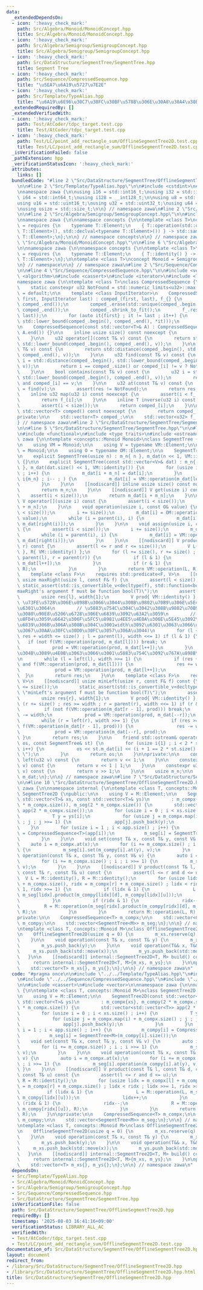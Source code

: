 ```yaml
---
data:
  _extendedDependsOn:
  - icon: ':heavy_check_mark:'
    path: Src/Algebra/Monoid/MonoidConcept.hpp
    title: Src/Algebra/Monoid/MonoidConcept.hpp
  - icon: ':heavy_check_mark:'
    path: Src/Algebra/Semigroup/SemigroupConcept.hpp
    title: Src/Algebra/Semigroup/SemigroupConcept.hpp
  - icon: ':heavy_check_mark:'
    path: Src/DataStructure/SegmentTree/SegmentTree.hpp
    title: Segment Tree
  - icon: ':heavy_check_mark:'
    path: Src/Sequence/CompressedSequence.hpp
    title: "\u5EA7\u6A19\u5727\u7E2E"
  - icon: ':heavy_check_mark:'
    path: Src/Template/TypeAlias.hpp
    title: "\u6A19\u6E96\u30C7\u30FC\u30BF\u578B\u306E\u30A8\u30A4\u30EA\u30A2\u30B9"
  _extendedRequiredBy: []
  _extendedVerifiedWith:
  - icon: ':heavy_check_mark:'
    path: Test/AtCoder/tdpc_target.test.cpp
    title: Test/AtCoder/tdpc_target.test.cpp
  - icon: ':heavy_check_mark:'
    path: Test/LC/point_add_rectangle_sum/OfflineSegmentTree2D.test.cpp
    title: Test/LC/point_add_rectangle_sum/OfflineSegmentTree2D.test.cpp
  _isVerificationFailed: false
  _pathExtension: hpp
  _verificationStatusIcon: ':heavy_check_mark:'
  attributes:
    links: []
  bundledCode: "#line 2 \"Src/DataStructure/SegmentTree/OfflineSegmentTree2D.hpp\"\
    \n\n#line 2 \"Src/Template/TypeAlias.hpp\"\n\n#include <cstdint>\n#include <cstddef>\n\
    \nnamespace zawa {\n\nusing i16 = std::int16_t;\nusing i32 = std::int32_t;\nusing\
    \ i64 = std::int64_t;\nusing i128 = __int128_t;\n\nusing u8 = std::uint8_t;\n\
    using u16 = std::uint16_t;\nusing u32 = std::uint32_t;\nusing u64 = std::uint64_t;\n\
    \nusing usize = std::size_t;\n\n} // namespace zawa\n#line 2 \"Src/Algebra/Monoid/MonoidConcept.hpp\"\
    \n\n#line 2 \"Src/Algebra/Semigroup/SemigroupConcept.hpp\"\n\n#include <concepts>\n\
    \nnamespace zawa {\n\nnamespace concepts {\n\ntemplate <class T>\nconcept Semigroup\
    \ = requires {\n    typename T::Element;\n    { T::operation(std::declval<typename\
    \ T::Element>(), std::declval<typename T::Element>()) } -> std::same_as<typename\
    \ T::Element>;\n};\n\n} // namespace concepts\n\n} // namespace zawa\n#line 4\
    \ \"Src/Algebra/Monoid/MonoidConcept.hpp\"\n\n#line 6 \"Src/Algebra/Monoid/MonoidConcept.hpp\"\
    \n\nnamespace zawa {\n\nnamespace concepts {\n\ntemplate <class T>\nconcept Identitiable\
    \ = requires {\n    typename T::Element;\n    { T::identity() } -> std::same_as<typename\
    \ T::Element>;\n};\n\ntemplate <class T>\nconcept Monoid = Semigroup<T> and Identitiable<T>;\n\
    \n} // namespace\n\n} // namespace zawa\n#line 2 \"Src/Sequence/CompressedSequence.hpp\"\
    \n\n#line 4 \"Src/Sequence/CompressedSequence.hpp\"\n\n#include <vector>\n#include\
    \ <algorithm>\n#include <cassert>\n#include <iterator>\n#include <limits>\n\n\
    namespace zawa {\n\ntemplate <class T>\nclass CompressedSequence {\npublic:\n\n\
    \    static constexpr u32 NotFound = std::numeric_limits<u32>::max();\n\n    CompressedSequence()\
    \ = default;\n\n    template <class InputIterator>\n    CompressedSequence(InputIterator\
    \ first, InputIterator last) : comped_(first, last), f_{} {\n        std::sort(comped_.begin(),\
    \ comped_.end());\n        comped_.erase(std::unique(comped_.begin(), comped_.end()),\
    \ comped_.end());\n        comped_.shrink_to_fit();\n        f_.reserve(std::distance(first,\
    \ last));\n        for (auto it{first} ; it != last ; it++) {\n            f_.emplace_back(std::distance(comped_.begin(),\
    \ std::lower_bound(comped_.begin(), comped_.end(), *it)));\n        }\n    }\n\
    \n    CompressedSequence(const std::vector<T>& A) : CompressedSequence(A.begin(),\
    \ A.end()) {}\n\n    inline usize size() const noexcept {\n        return comped_.size();\n\
    \    }\n\n    u32 operator[](const T& v) const {\n        return std::distance(comped_.begin(),\
    \ std::lower_bound(comped_.begin(), comped_.end(), v));\n    }\n\n    u32 upper_bound(const\
    \ T& v) const {\n        return std::distance(comped_.begin(), std::upper_bound(comped_.begin(),\
    \ comped_.end(), v));\n    }\n\n    u32 find(const T& v) const {\n        u32\
    \ i = std::distance(comped_.begin(), std::lower_bound(comped_.begin(), comped_.end(),\
    \ v));\n        return i == comped_.size() or comped_[i] != v ? NotFound : i;\n\
    \    }\n\n    bool contains(const T& v) const {\n        u32 i = std::distance(comped_.begin(),\
    \ std::lower_bound(comped_.begin(), comped_.end(), v));\n        return i < comped_.size()\
    \ and comped_[i] == v;\n    }\n\n    u32 at(const T& v) const {\n        u32 res\
    \ = find(v);\n        assert(res != NotFound);\n        return res;\n    }\n\n\
    \    inline u32 map(u32 i) const noexcept {\n        assert(i < f_.size());\n\
    \        return f_[i];\n    }\n\n    inline T inverse(u32 i) const noexcept {\n\
    \        assert(i < size());\n        return comped_[i];\n    }\n\n    inline\
    \ std::vector<T> comped() const noexcept {\n        return comped_;\n    }\n\n\
    private:\n\n    std::vector<T> comped_;\n\n    std::vector<u32> f_;\n\n};\n\n\
    } // namespace zawa\n#line 2 \"Src/DataStructure/SegmentTree/SegmentTree.hpp\"\
    \n\n#line 5 \"Src/DataStructure/SegmentTree/SegmentTree.hpp\"\n\n#line 8 \"Src/DataStructure/SegmentTree/SegmentTree.hpp\"\
    \n#include <functional>\n#include <type_traits>\n#include <ostream>\n\nnamespace\
    \ zawa {\n\ntemplate <concepts::Monoid Monoid>\nclass SegmentTree {\npublic:\n\
    \n    using VM = Monoid;\n\n    using V = typename VM::Element;\n\n    using OM\
    \ = Monoid;\n\n    using O = typename OM::Element;\n\n    SegmentTree() = default;\n\
    \n    explicit SegmentTree(usize n) : m_n{ n }, m_dat(n << 1, VM::identity())\
    \ {}\n\n    explicit SegmentTree(const std::vector<V>& dat) : m_n{ dat.size()\
    \ }, m_dat(dat.size() << 1, VM::identity()) {\n        for (usize i{} ; i < m_n\
    \ ; i++) {\n            m_dat[i + m_n] = dat[i];\n        }\n        for (usize\
    \ i{m_n} ; i-- ; ) {\n            m_dat[i] = VM::operation(m_dat[left(i)], m_dat[right(i)]);\n\
    \        }\n    }\n\n    [[nodiscard]] inline usize size() const noexcept {\n\
    \        return m_n;\n    }\n\n    [[nodiscard]] V get(usize i) const {\n    \
    \    assert(i < size());\n        return m_dat[i + m_n];\n    }\n\n    [[nodiscard]]\
    \ V operator[](usize i) const {\n        assert(i < size());\n        return m_dat[i\
    \ + m_n];\n    }\n\n    void operation(usize i, const O& value) {\n        assert(i\
    \ < size());\n        i += size();\n        m_dat[i] = OM::operation(m_dat[i],\
    \ value);\n        while (i = parent(i), i) {\n            m_dat[i] = VM::operation(m_dat[left(i)],\
    \ m_dat[right(i)]);\n        }\n    }\n\n    void assign(usize i, const V& value)\
    \ {\n        assert(i < size());\n        i += size();\n        m_dat[i] = value;\n\
    \        while (i = parent(i), i) {\n            m_dat[i] = VM::operation(m_dat[left(i)],\
    \ m_dat[right(i)]);\n        }\n    }\n\n    [[nodiscard]] V product(u32 l, u32\
    \ r) const {\n        assert(l <= r and r <= size());\n        V L{ VM::identity()\
    \ }, R{ VM::identity() };\n        for (l += size(), r += size() ; l < r ; l =\
    \ parent(l), r = parent(r)) {\n            if (l & 1) {\n                L = VM::operation(L,\
    \ m_dat[l++]);\n            }\n            if (r & 1) {\n                R = VM::operation(m_dat[--r],\
    \ R);\n            }\n        }\n        return VM::operation(L, R);\n    }\n\n\
    \    template <class F>\n    requires std::predicate<F, V>\n    [[nodiscard]]\
    \ usize maxRight(usize l, const F& f) {\n        assert(l < size());\n       \
    \ static_assert(std::is_convertible_v<decltype(f), std::function<bool(V)>>, \"\
    maxRight's argument f must be function bool(T)\");\n        assert(f(VM::identity()));\n\
    \        usize res{l}, width{1};\n        V prod{ VM::identity() };\n        //\
    \ \u73FE\u5728\u306E\u898B\u3066\u3044\u308B\u9802\u70B9\u306E\u5E45\u3092width\u3067\
    \u6301\u3064\n        // \u5883\u754C\u304C\u3042\u308B\u9802\u70B9\u3092\u542B\
    \u3080\u90E8\u5206\u6728\u306E\u6839\u3092\u63A2\u3059\n        // (\u6298\u308A\
    \u8FD4\u3059\u6642\u306F\u5FC5\u8981\u4EE5\u4E0A\u306E\u5E45\u3092\u6301\u3064\
    \u6839\u306B\u306A\u308B\u304C\u3001width\u3092\u6301\u3063\u3066\u3044\u308B\u306E\
    \u3067\u30AA\u30FC\u30D0\u30FC\u3057\u306A\u3044)\n        for (l += size() ;\
    \ res + width <= size() ; l = parent(l), width <<= 1) if (l & 1) {\n         \
    \   if (not f(VM::operation(prod, m_dat[l]))) break; \n            res += width;\n\
    \            prod = VM::operation(prod, m_dat[l++]);\n        }\n        // \u6839\
    \u304B\u3089\u4E0B\u3063\u3066\u3001\u5883\u754C\u3092\u767A\u898B\u3059\u308B\
    \n        while (l = left(l), width >>= 1) {\n            if (res + width <= size()\
    \ and f(VM::operation(prod, m_dat[l]))) {\n                res += width;\n   \
    \             prod = VM::operation(prod, m_dat[l++]);\n            } \n      \
    \  }\n        return res;\n    }\n\n    template <class F>\n    requires std::predicate<F,\
    \ V>\n    [[nodiscard]] usize minLeft(usize r, const F& f) const {\n        assert(r\
    \ <= size());\n        static_assert(std::is_convertible_v<decltype(f), std::function<bool(V)>>,\
    \ \"minLeft's argument f must be function bool(T)\");\n        assert(f(VM::identity()));\n\
    \        usize res{r}, width{1};\n        V prod{ VM::identity() };\n        for\
    \ (r += size() ; res >= width ; r = parent(r), width <<= 1) if (r & 1) {\n   \
    \         if (not f(VM::operation(m_dat[r - 1], prod))) break;\n            res\
    \ -= width;\n            prod = VM::operation(prod, m_dat[--r]);\n        }\n\
    \        while (r = left(r), width >>= 1) {\n            if (res >= width and\
    \ f(VM::operation(m_dat[r - 1], prod))) {\n                res -= width;\n   \
    \             prod = VM::operation(m_dat[--r], prod);\n            }\n       \
    \ }\n        return res;\n    }\n\n    friend std::ostream& operator<<(std::ostream&\
    \ os, const SegmentTree& st) {\n        for (usize i{1} ; i < 2 * st.size() ;\
    \ i++) {\n            os << st.m_dat[i] << (i + 1 == 2 * st.size() ? \"\" : \"\
    \ \");\n        }\n        return os;\n    }\n\nprivate:\n\n    constexpr u32\
    \ left(u32 v) const {\n        return v << 1;\n    }\n\n    constexpr u32 right(u32\
    \ v) const {\n        return v << 1 | 1;\n    }\n\n    constexpr u32 parent(u32\
    \ v) const {\n        return v >> 1;\n    }\n\n    usize m_n;\n\n    std::vector<V>\
    \ m_dat;\n};\n\n} // namespace zawa\n#line 7 \"Src/DataStructure/SegmentTree/OfflineSegmentTree2D.hpp\"\
    \n\n#line 10 \"Src/DataStructure/SegmentTree/OfflineSegmentTree2D.hpp\"\n\nnamespace\
    \ zawa {\n\nnamespace internal {\n\ntemplate <class T, concepts::Monoid M>\nclass\
    \ SegmentTree2D {\npublic:\n\n    using V = M::Element;\n\n    SegmentTree2D(const\
    \ std::vector<T>& xs, const std::vector<T>& ys)\n        : m_compx{xs}, m_compy(2\
    \ * m_compx.size()), m_seg(2 * m_compx.size()) {\n        std::vector<std::vector<T>>\
    \ app(2 * m_compx.size());\n        for (usize i = 0 ; i < xs.size() ; i++) {\n\
    \            T y = ys[i];\n            for (usize j = m_compx.map(i) + m_compx.size()\
    \ ; j ; j >>= 1) {\n                app[j].push_back(y);\n            }\n    \
    \    }\n        for (usize i = 1 ; i < app.size() ; i++) {\n           m_compy[i]\
    \ = CompressedSequence<T>(app[i]);\n           m_seg[i] = SegmentTree<M>(m_compy[i].size());\n\
    \        }\n    }\n\n    void set(const T& x, const T& y, const V& v) {\n    \
    \    auto i = m_compx.at(x);\n        for (i += m_compx.size() ; i ; i >>= 1)\
    \ {\n            m_seg[i].set(m_compy[i].at(y), v);\n        }\n    }\n\n    void\
    \ operation(const T& x, const T& y, const V& v) {\n        auto i = m_compx.at(x);\n\
    \        for (i += m_compx.size() ; i ; i >>= 1) {\n            m_seg[i].operation(m_compy[i].at(y),\
    \ v);\n        }\n    }\n\n    [[nodiscard]] V product(const T& l, const T& d,\
    \ const T& r, const T& u) const {\n        assert(l <= r and d <= u);\n      \
    \  V L = M::identity(), R = M::identity();\n        for (usize lidx = m_compx[l]\
    \ + m_compx.size(), ridx = m_compx[r] + m_compx.size() ; lidx < ridx ; lidx >>=\
    \ 1, ridx >>= 1) {\n            if (lidx & 1) {\n                L = M::operation(L,\
    \ m_seg[lidx].product(m_compy[lidx][d], m_compy[lidx][u]));\n                lidx++;\n\
    \            }\n            if (ridx & 1) {\n                ridx--;\n       \
    \         R = M::operation(m_seg[ridx].product(m_compy[ridx][d], m_compy[ridx][u]),\
    \ R);\n            }\n        }\n        return M::operation(L, R);\n    }\n\n\
    private:\n\n    CompressedSequence<T> m_compx;\n\n    std::vector<CompressedSequence<T>>\
    \ m_compy;\n\n    std::vector<SegmentTree<M>> m_seg;\n};\n\n} // namespace internal\n\
    \ntemplate <class T, concepts::Monoid M>\nclass OfflineSegmentTree2D {\npublic:\n\
    \n    OfflineSegmentTree2D(usize q = 0) {\n        m_xs.reserve(q);\n        m_ys.reserve(q);\n\
    \    }\n\n    void operation(const T& x, const T& y) {\n        m_xs.push_back(x);\n\
    \        m_ys.push_back(y);\n    }\n\n    void operation(T&& x, T&& y) {\n   \
    \     m_xs.push_back(std::move(x));\n        m_ys.push_back(std::move(y));\n \
    \   }\n\n    [[nodiscard]] internal::SegmentTree2D<T, M> build() const {\n   \
    \     return internal::SegmentTree2D<T, M>{m_xs, m_ys};\n    }\n\nprivate:\n\n\
    \    std::vector<T> m_xs{}, m_ys{};\n};\n\n} // namespace zawa\n"
  code: "#pragma once\n\n#include \"../../Template/TypeAlias.hpp\"\n#include \"../../Algebra/Monoid/MonoidConcept.hpp\"\
    \n#include \"../../Sequence/CompressedSequence.hpp\"\n#include \"./SegmentTree.hpp\"\
    \n\n#include <cassert>\n#include <vector>\n\nnamespace zawa {\n\nnamespace internal\
    \ {\n\ntemplate <class T, concepts::Monoid M>\nclass SegmentTree2D {\npublic:\n\
    \n    using V = M::Element;\n\n    SegmentTree2D(const std::vector<T>& xs, const\
    \ std::vector<T>& ys)\n        : m_compx{xs}, m_compy(2 * m_compx.size()), m_seg(2\
    \ * m_compx.size()) {\n        std::vector<std::vector<T>> app(2 * m_compx.size());\n\
    \        for (usize i = 0 ; i < xs.size() ; i++) {\n            T y = ys[i];\n\
    \            for (usize j = m_compx.map(i) + m_compx.size() ; j ; j >>= 1) {\n\
    \                app[j].push_back(y);\n            }\n        }\n        for (usize\
    \ i = 1 ; i < app.size() ; i++) {\n           m_compy[i] = CompressedSequence<T>(app[i]);\n\
    \           m_seg[i] = SegmentTree<M>(m_compy[i].size());\n        }\n    }\n\n\
    \    void set(const T& x, const T& y, const V& v) {\n        auto i = m_compx.at(x);\n\
    \        for (i += m_compx.size() ; i ; i >>= 1) {\n            m_seg[i].set(m_compy[i].at(y),\
    \ v);\n        }\n    }\n\n    void operation(const T& x, const T& y, const V&\
    \ v) {\n        auto i = m_compx.at(x);\n        for (i += m_compx.size() ; i\
    \ ; i >>= 1) {\n            m_seg[i].operation(m_compy[i].at(y), v);\n       \
    \ }\n    }\n\n    [[nodiscard]] V product(const T& l, const T& d, const T& r,\
    \ const T& u) const {\n        assert(l <= r and d <= u);\n        V L = M::identity(),\
    \ R = M::identity();\n        for (usize lidx = m_compx[l] + m_compx.size(), ridx\
    \ = m_compx[r] + m_compx.size() ; lidx < ridx ; lidx >>= 1, ridx >>= 1) {\n  \
    \          if (lidx & 1) {\n                L = M::operation(L, m_seg[lidx].product(m_compy[lidx][d],\
    \ m_compy[lidx][u]));\n                lidx++;\n            }\n            if\
    \ (ridx & 1) {\n                ridx--;\n                R = M::operation(m_seg[ridx].product(m_compy[ridx][d],\
    \ m_compy[ridx][u]), R);\n            }\n        }\n        return M::operation(L,\
    \ R);\n    }\n\nprivate:\n\n    CompressedSequence<T> m_compx;\n\n    std::vector<CompressedSequence<T>>\
    \ m_compy;\n\n    std::vector<SegmentTree<M>> m_seg;\n};\n\n} // namespace internal\n\
    \ntemplate <class T, concepts::Monoid M>\nclass OfflineSegmentTree2D {\npublic:\n\
    \n    OfflineSegmentTree2D(usize q = 0) {\n        m_xs.reserve(q);\n        m_ys.reserve(q);\n\
    \    }\n\n    void operation(const T& x, const T& y) {\n        m_xs.push_back(x);\n\
    \        m_ys.push_back(y);\n    }\n\n    void operation(T&& x, T&& y) {\n   \
    \     m_xs.push_back(std::move(x));\n        m_ys.push_back(std::move(y));\n \
    \   }\n\n    [[nodiscard]] internal::SegmentTree2D<T, M> build() const {\n   \
    \     return internal::SegmentTree2D<T, M>{m_xs, m_ys};\n    }\n\nprivate:\n\n\
    \    std::vector<T> m_xs{}, m_ys{};\n};\n\n} // namespace zawa\n"
  dependsOn:
  - Src/Template/TypeAlias.hpp
  - Src/Algebra/Monoid/MonoidConcept.hpp
  - Src/Algebra/Semigroup/SemigroupConcept.hpp
  - Src/Sequence/CompressedSequence.hpp
  - Src/DataStructure/SegmentTree/SegmentTree.hpp
  isVerificationFile: false
  path: Src/DataStructure/SegmentTree/OfflineSegmentTree2D.hpp
  requiredBy: []
  timestamp: '2025-08-03 16:41:16+09:00'
  verificationStatus: LIBRARY_ALL_AC
  verifiedWith:
  - Test/AtCoder/tdpc_target.test.cpp
  - Test/LC/point_add_rectangle_sum/OfflineSegmentTree2D.test.cpp
documentation_of: Src/DataStructure/SegmentTree/OfflineSegmentTree2D.hpp
layout: document
redirect_from:
- /library/Src/DataStructure/SegmentTree/OfflineSegmentTree2D.hpp
- /library/Src/DataStructure/SegmentTree/OfflineSegmentTree2D.hpp.html
title: Src/DataStructure/SegmentTree/OfflineSegmentTree2D.hpp
---
```

